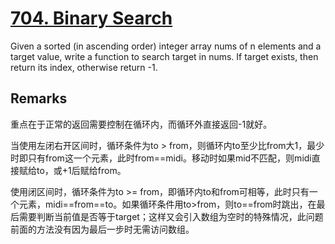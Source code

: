 # [704. Binary Search](https://leetcode.com/problems/binary-search/)

Given a sorted (in ascending order) integer array nums of n elements and a target value, write a function to search target in nums. If target exists, then return its index, otherwise return -1.

## Remarks

重点在于正常的返回需要控制在循环内，而循环外直接返回-1就好。

当使用左闭右开区间时，循环条件为to > from，则循环内to至少比from大1，最少时即只有from这一个元素，此时from==midi。移动时如果mid不匹配，则midi直接赋给to，或+1后赋给from。

使用闭区间时，循环条件为to >= from，即循环内to和from可相等，此时只有一个元素，midi==from==to。如果循环条件用to>from，则to==from时跳出，在最后需要判断当前值是否等于target；这样又会引入数组为空时的特殊情况，此问题前面的方法没有因为最后一步时无需访问数组。
